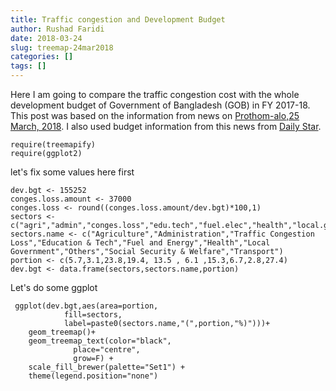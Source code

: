 ```yaml
---
title: Traffic congestion and Development Budget
author: Rushad Faridi
date: 2018-03-24
slug: treemap-24mar2018
categories: []
tags: []
---
```


Here I am going to compare the traffic congestion cost with the whole development budget of Government of Bangladesh (GOB) in FY 2017-18. This post was based on the information from news on [Prothom-alo,25 March, 2018](http://www.prothomalo.com "PA"). I also used budget information from this news from [Daily Star](http://www.thedailystar.net/business/bangladesh-budget-2017-18-pie-charts-1414069 "ds").

```{r tree   }
require(treemapify)
require(ggplot2)
```

let's fix some values here first

```{r fixval  }
dev.bgt <- 155252
conges.loss.amount <- 37000 
conges.loss <- round((conges.loss.amount/dev.bgt)*100,1)
sectors <- c("agri","admin","conges.loss","edu.tech","fuel.elec","health","local.gov","others","social.sec","transport")
sectors.name <- c("Agriculture","Administration","Traffic Congestion Loss","Education & Tech","Fuel and Energy","Health","Local Government","Others","Social Security & Welfare","Transport")
portion <- c(5.7,3.1,23.8,19.4, 13.5 , 6.1 ,15.3,6.7,2.8,27.4)
dev.bgt <- data.frame(sectors,sectors.name,portion)
```

Let's do some ggplot

```{r ggp  }
 ggplot(dev.bgt,aes(area=portion,
		    fill=sectors,
		    label=paste0(sectors.name,"(",portion,"%)")))+
    geom_treemap()+
    geom_treemap_text(color="black",
		      place="centre",
		      grow=F) +
    scale_fill_brewer(palette="Set1") +
    theme(legend.position="none")
```





